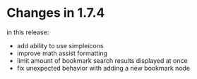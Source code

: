 # Changes in 1.7.4

in this release:

- add ability to use simpleicons
- improve math assist formatting
- limit amount of bookmark search results displayed at once
- fix unexpected behavior with adding a new bookmark node
